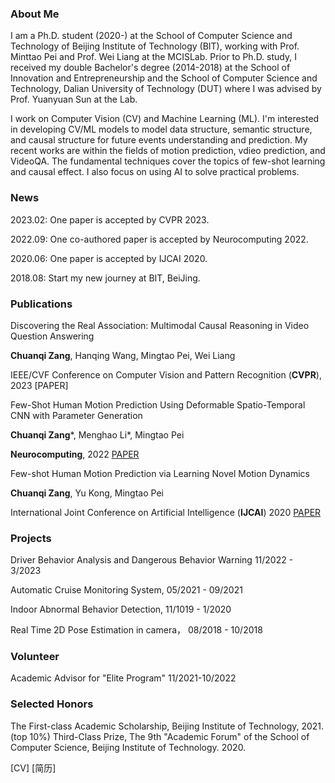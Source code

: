 ### About Me
I am a Ph.D. student (2020-) at the School of Computer Science and Technology of Beijing Institute of Technology (BIT), working with Prof. Minttao Pei and Prof. Wei Liang at the MCISLab. Prior to Ph.D. study, I received my double Bachelor's degree (2014-2018) at the School of Innovation and Entrepreneurship and the School of Computer Science and Technology, Dalian University of Technology (DUT) where I was advised by Prof. Yuanyuan Sun at the Lab.

I work on Computer Vision (CV) and Machine Learning (ML). I'm interested in developing CV/ML models to model data structure, semantic structure, and causal structure for future events understanding and prediction. My recent works are within the fields of motion prediction, vdieo prediction, and VideoQA. The fundamental techniques cover the topics of few-shot learning and causal effect. I also focus on using AI to solve practical problems.

### News
2023.02: One paper is accepted by CVPR 2023.

2022.09: One co-authored paper is accepted by Neurocomputing 2022.

2020.06: One paper is accepted by IJCAI 2020.

2018.08: Start my new journey at BIT, BeiJing.


### Publications
Discovering the Real Association: Multimodal Causal Reasoning in Video Question Answering

**Chuanqi Zang**, Hanqing Wang, Mingtao Pei, Wei Liang

IEEE/CVF Conference on Computer Vision and Pattern Recognition (**CVPR**), 2023 [PAPER]

Few-Shot Human Motion Prediction Using Deformable Spatio-Temporal CNN with Parameter Generation 

**Chuanqi Zang***, Menghao Li*, Mingtao Pei 

**Neurocomputing**, 2022 [PAPER](https://www.sciencedirect.com/science/article/pii/S0925231222012231?utm_campaign=STMJ_AUTH_SERV_PUBLISHED&utm_medium=email&utm_acid=222433177&SIS_ID=&dgcid=STMJ_AUTH_SERV_PUBLISHED&CMX_ID=&utm_in=DM300589&utm_source=AC_)

Few-shot Human Motion Prediction via Learning Novel Motion Dynamics 

**Chuanqi Zang**, Yu Kong, Mingtao Pei 

International Joint Conference on Artificial Intelligence (**IJCAI**) 2020 [PAPER](https://www.ijcai.org/proceedings/2020/0118.pdf)

### Projects

Driver Behavior Analysis and Dangerous Behavior Warning 11/2022 - 3/2023

Automatic Cruise Monitoring System, 05/2021 - 09/2021

Indoor Abnormal Behavior Detection, 11/1019 - 1/2020

Real Time 2D Pose Estimation in camera， 08/2018 - 10/2018

### Volunteer
Academic Advisor for "Elite Program" 11/2021-10/2022

### Selected Honors
The First-class Academic Scholarship, Beijing Institute of Technology, 2021. (top 10%)
Third-Class Prize, The 9th "Academic Forum" of the School of Computer Science, Beijing Institute of Technology. 2020.

[CV]
[简历]
